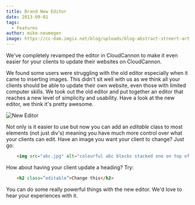 ```yaml
---
title: Brand New Editor
date: 2013-09-01
tags:
  - Features
author: mike-neumegen
image: https://cc-dam.imgix.net/blog/uploads/blog-abstract-streert-art.jpg
---
```


We've completely revamped the editor in CloudCannon to make it even easier for your clients to update their websites on CloudCannon.

We found some users were struggling with the old editor especially when it came to inserting images. This didn't sit well with us as we think all your clients should be able to update their own website, even those with limited computer skills. We took out the old editor and put together an editor that reaches a new level of simplicity and usability. Have a look at the new editor, we think it's pretty awesome.

![New Editor](https://cc-dam.imgix.net/blog/assets/blog/new_editor.png)

Not only is it easier to use but now you can add an *editable* class to most elements (not just div's) meaning you have much more control over what your clients can edit. Have an image you want your client to change? Just go:

```html
	<img src="abc.jpg" alt="colourful abc blocks stacked one on top of the other" class="editable" />
```

How about having your client update a heading? Try:

```html
	<h2 class=”editable”>Change this</h2>
```

You can do some really powerful things with the new editor. We'd love to hear your experiences with it.